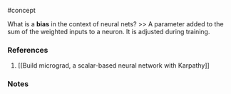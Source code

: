 #concept

What is a **bias** in the context of neural nets? >> A parameter added to the sum of the weighted inputs to a neuron. It is adjusted during training.
<!--LEARN:Lli5x1tQ-->

### References
1. [[Build micrograd, a scalar-based neural network with Karpathy]]

### Notes




